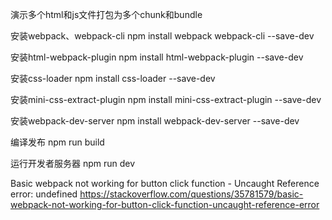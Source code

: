 演示多个html和js文件打包为多个chunk和bundle

安装webpack、webpack-cli
npm install webpack webpack-cli --save-dev

安装html-webpack-plugin
npm install html-webpack-plugin --save-dev

安装css-loader
npm install css-loader --save-dev

安装mini-css-extract-plugin
npm install mini-css-extract-plugin --save-dev

安装webpack-dev-server
npm install webpack-dev-server --save-dev

编译发布
npm run build

运行开发者服务器
npm run dev

Basic webpack not working for button click function - Uncaught Reference error: undefined
https://stackoverflow.com/questions/35781579/basic-webpack-not-working-for-button-click-function-uncaught-reference-error